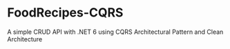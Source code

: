 # FoodRecipes-CQRS
A simple CRUD API with .NET 6 using CQRS Architectural Pattern and Clean Architecture
